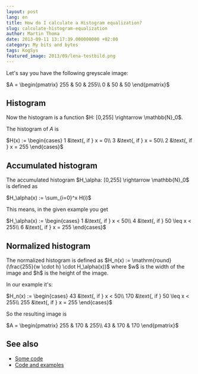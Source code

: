 ```yaml
---
layout: post
lang: en
title: How do I calculate a Histogram equalization?
slug: calculate-histogram-equalization
author: Martin Thoma
date: 2013-09-11 13:17:39.000000000 +02:00
category: My bits and bytes
tags: KogSys
featured_image: 2013/09/lena-testbild.png
---
```

Let's say you have the following greyscale image:

$A = \begin{pmatrix}
255 & 50 & 255\\
0   & 50 & 50
\end{pmatrix}$

<h2>Histogram</h2>
Now the histogram is a function $H: [0,255] \rightarrow \mathbb{N}_0$.

The histogram of $A$ is

$H(x) := \begin{cases}
1 &\text{, if } x = 0\\
3 &\text{, if } x = 50\\
2 &\text{, if } x = 255
\end{cases}$

<h2>Accumulated histogram</h2>
The accumulated histogram $H_\alpha: [0,255] \rightarrow \mathbb{N}_0$ is defined as

$H_\alpha(x) := \sum_{i=0}^x H(i)$

This means, in the given example you get

$H_\alpha(x) := \begin{cases}
1 &\text{, if } x < 50\\
4 &\text{, if } 50 \leq x < 255\\
6 &\text{, if } x = 255
\end{cases}$

<h2>Normalized histogram</h2>
The normalized histogram is defined as $H_n(x) := \mathrm{round}(\frac{255}{w \cdot h} \cdot H_\alpha(x))$ where $w$ is the width of the image and $h$ is the height of the image.

In our example it's:

$H_n(x) := \begin{cases}
43 &\text{, if } x < 50\\
170 &\text{, if } 50 \leq x < 255\\
255 &\text{, if } x = 255
\end{cases}$

So the resulting image is

$A = \begin{pmatrix}
255 & 170 & 255\\
43  & 170 & 170
\end{pmatrix}$

<h2>See also</h2>
<ul>
  <li><a href="http://www.songho.ca/dsp/histogram/histogram.html">Some code</a></li>
  <li><a href="http://www.csce.uark.edu/~jgauch/5683/notes/ch03b.pdf">Code and examples</a></li>
</ul>
